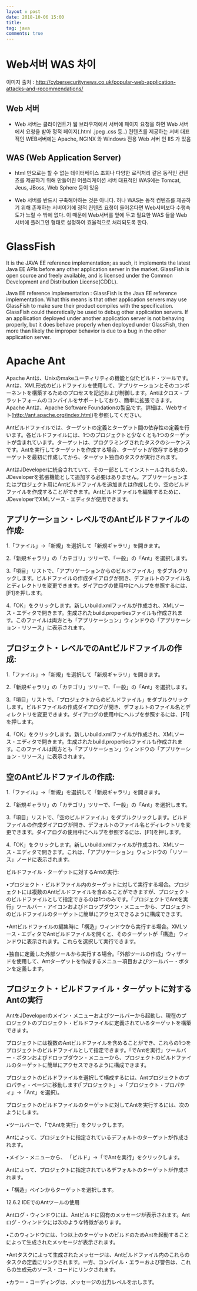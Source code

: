 ```yaml
---
layout : post
date: 2018-10-06 15:00
title: 
tag: java
comments: true
---
```


# Web서버  WAS 차이

이미지 출처 : http://cybersecuritynews.co.uk/popular-web-application-attacks-and-recommendations/

## Web 서버

* Web 서버는  클라이언트가 웹 브라우저에서 서버에 페이지 요청을 하면 Web 서버에서 요청을 받아 정적 페이지(.html .jpeg .css 등..) 컨텐츠를 제공하는 서버 
대표적인 WEB서버에는  Apache, NGINX 와 Windows 전용 Web 서버 인  IIS 가 있음

## WAS (Web Application Server)

* html 만으로는 할 수 없는 데이터베이스 조회나 다양한 로직처리 같은 동적인 컨텐츠를 제공하기 위해 만들어진 어플리케이션 서버
대표적인 WAS에는 Tomcat, Jeus, JBoss, Web Sphere 등이 있음

* Web 서버를 반드시 구축해야하는 것은 아니다. 허나 WAS는 동적 컨텐츠를 제공하기 위해 존재하는 서버이기에 정적 컨텐츠 요청이 들어온다면 Web서버보다 수행속도가 느릴 수 밖에 없다.
이 때문에 Web서버를 앞에 두고 필요한 WAS 들을 Web서버에 플러그인 형태로 설정하여 효율적으로 처리되도록 한다.

# GlassFish

It is the JAVA EE reference implementation; as such, it implements the latest Java EE APIs before any other application server in the market.
GlassFish is open source and freely available, and is licensed under the Common Development and Distribution License(CDDL).


Java EE reference implementation : GlassFish is the Java EE reference implementation. What this means is that other application servers may use GlassFish to make sure their product compiles with the specification. GlassFish could theoretically be used to debug other application servers. If an appllication deployed under another application server is not behaving properly, but it does behave properly when deployed under GlassFish, then more than likely the improper behavior is due to a bug in the other application server.


# Apache Ant

Apache Antは、Unixのmakeユーティリティの機能と似たビルド・ツールです。Antは、XML形式のビルドファイルを使用して、アプリケーションとそのコンポーネントを構築するためのプロセスを記述および制御します。Antはクロス・プラットフォームのコンパイルをサポートしており、簡単に拡張できます。Apache Antは、Apache Software Foundationの製品です。詳細は、Webサイト(http://ant.apache.org/index.html)を参照してください。

Antビルドファイルでは、ターゲットの定義とターゲット間の依存性の定義を行います。各ビルドファイルには、1つのプロジェクトと少なくとも1つのターゲットが含まれています。ターゲットは、プログラミングされたタスクのシーケンスです。Antを実行してターゲットを作成する場合、ターゲットが依存する他のターゲットを最初に作成してから、ターゲット独自のタスクが実行されます。

AntはJDeveloperに統合されていて、その一部としてインストールされるため、JDeveloperを拡張機能として追加する必要はありません。アプリケーションまたはプロジェクト用にAntビルドファイルを追加または作成したり、空のビルドファイルを作成することができます。Antビルドファイルを編集するために、JDeveloperでXMLソース・エディタが使用できます。
 
## アプリケーション・レベルでのAntビルドファイルの作成:

1.「ファイル」→「新規」を選択して「新規ギャラリ」を開きます。


2.「新規ギャラリ」の「カテゴリ」ツリーで、「一般」の「Ant」を選択します。


3.「項目」リストで、「アプリケーションからのビルドファイル」をダブルクリックします。ビルドファイルの作成ダイアログが開き、デフォルトのファイル名とディレクトリを変更できます。ダイアログの使用中にヘルプを参照するには、[F1]を押します。


4.「OK」をクリックします。新しいbuild.xmlファイルが作成され、XMLソース・エディタで開きます。生成されたbuild.propertiesファイルも作成されます。このファイルは両方とも「アプリケーション」ウィンドウの「アプリケーション・リソース」に表示されます。

 
## プロジェクト・レベルでのAntビルドファイルの作成:

1.「ファイル」→「新規」を選択して「新規ギャラリ」を開きます。


2.「新規ギャラリ」の「カテゴリ」ツリーで、「一般」の「Ant」を選択します。


3.「項目」リストで、「プロジェクトからのビルドファイル」をダブルクリックします。ビルドファイルの作成ダイアログが開き、デフォルトのファイル名とディレクトリを変更できます。ダイアログの使用中にヘルプを参照するには、[F1]を押します。


4.「OK」をクリックします。新しいbuild.xmlファイルが作成され、XMLソース・エディタで開きます。生成されたbuild.propertiesファイルも作成されます。このファイルは両方とも「アプリケーション」ウィンドウの「アプリケーション・リソース」に表示されます。

 
## 空のAntビルドファイルの作成:

1.「ファイル」→「新規」を選択して「新規ギャラリ」を開きます。


2.「新規ギャラリ」の「カテゴリ」ツリーで、「一般」の「Ant」を選択します。


3.「項目」リストで、「空のビルドファイル」をダブルクリックします。ビルドファイルの作成ダイアログが開き、デフォルトのファイル名とディレクトリを変更できます。ダイアログの使用中にヘルプを参照するには、[F1]を押します。


4.「OK」をクリックします。新しいbuild.xmlファイルが作成され、XMLソース・エディタで開きます。これは、「アプリケーション」ウィンドウの「リソース」ノードに表示されます。

 
ビルドファイル・ターゲットに対するAntの実行:

•プロジェクト・ビルドファイル内のターゲットに対して実行する場合。プロジェクトには複数のAntビルドファイルを含めることができますが、プロジェクトのビルドファイルとして指定できるのは1つのみです。「プロジェクトでAntを実行」ツールバー・アイコンおよびドロップダウン・メニューから、プロジェクトのビルドファイルのターゲットに簡単にアクセスできるように構成できます。


•Antビルドファイルの編集時に「構造」ウィンドウから実行する場合。XMLソース・エディタでAntビルドファイルを開くと、そのターゲットが「構造」ウィンドウに表示されます。これらを選択して実行できます。


•独自に定義した外部ツールから実行する場合。「外部ツールの作成」ウィザードを使用して、Antターゲットを作成するメニュー項目およびツールバー・ボタンを定義します。

 
 
## プロジェクト・ビルドファイル・ターゲットに対するAntの実行

AntをJDeveloperのメイン・メニューおよびツールバーから起動し、現在のプロジェクトのプロジェクト・ビルドファイルに定義されているターゲットを構築できます。

プロジェクトには複数のAntビルドファイルを含めることができ、これらの1つをプロジェクトのビルドファイルとして指定できます。「<project>でAntを実行」ツールバー・ボタンおよびドロップダウン・メニューから、プロジェクトのビルドファイルのターゲットに簡単にアクセスできるように構成できます。

プロジェクトのビルドファイルを選択して構成するには、Antプロジェクトのプロパティ・ページに移動します(「プロジェクト」→「プロジェクト・プロパティ」→「Ant」を選択)。
 
プロジェクトのビルドファイルのターゲットに対してAntを実行するには、次のようにします。

•ツールバーで、「<project>でAntを実行」をクリックします。

Antによって、プロジェクトに指定されているデフォルトのターゲットが作成されます。


•メイン・メニューから、 「ビルド」→「<project>でAntを実行」をクリックします。

Antによって、プロジェクトに指定されているデフォルトのターゲットが作成されます。


•「構造」ペインからターゲットを選択します。

  
 
12.6.2 IDEでのAntツールの使用

Antログ・ウィンドウには、Antビルドに固有のメッセージが表示されます。Antログ・ウィンドウには次のような特徴があります。

•このウィンドウには、1つ以上のターゲットのビルドのためAntを起動することによって生成されたメッセージが表示されます。


•Antタスクによって生成されたメッセージは、Antビルドファイル内のこれらのタスクの定義にリンクされます。一方、コンパイル・エラーおよび警告は、これらの生成元のソース・コードにリンクされます。


•カラー・コーディングは、メッセージの出力レベルを示します。



